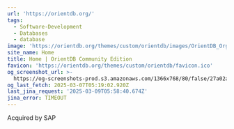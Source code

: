 ```yaml
---
url: 'https://orientdb.org/'
tags:
  - Software-Development
  - Databases
  - database
image: 'https://orientdb.org/themes/custom/orientdb/images/OrientDB_Org.png'
site_name: Home
title: Home | OrientDB Community Edition
favicon: 'https://orientdb.org/themes/custom/orientdb/favicon.ico'
og_screenshot_url: >-
  https://og-screenshots-prod.s3.amazonaws.com/1366x768/80/false/27a02af846cd7181bea4fc6d0c789c3c91119c25be37ab532f5f316e50772b2c.jpeg
og_last_fetch: 2025-03-07T05:19:02.920Z
last_jina_request: '2025-03-09T05:58:40.674Z'
jina_error: TIMEOUT
---
```

Acquired by SAP

